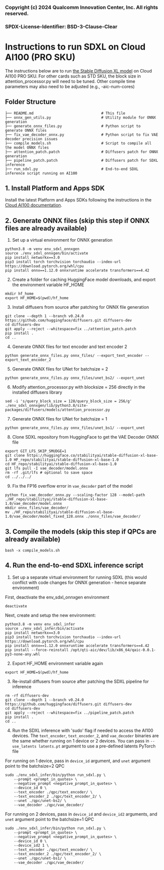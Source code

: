 
### Copyright (c) 2024 Qualcomm Innovation Center, Inc. All rights reserved.
### SPDX-License-Identifier: BSD-3-Clause-Clear


# Instructions to run SDXL on Cloud AI100 (PRO SKU)

The instructions below are to run [the Stable Diffusion XL model](stabilityai/stable-diffusion-xl-base-1.0) on Cloud AI100 PRO SKU. For other cards such as STD SKU, the block size in attention_processor.py will need to be tuned. Other compile time parameters may also need to be adjusted (e.g., -aic-num-cores)


## Folder Structure

```
├── README.md                               # This file
├── onnx_gen_utils.py                       # Utility module for ONNX generation
├── generate_onnx_files.py                  # Python script to generate ONNX files
├── fix_vae_decoder_onnx.py                 # Python script to fix VAE decoder precision issues
├── compile_models.sh                       # Script to compile all the model ONNX files
├── attention_patch.patch                   # Diffusers patch for ONNX generation
├── pipeline_patch.patch                    # Diffusers patch for SDXL inference
├── run_sdxl.py                             # End-to-end SDXL inference script running on AI100
```


## 1. Install Platform and Apps SDK

Install the latest Platform and Apps SDKs following the instructions in the [Cloud AI100 documentation](https://quic.github.io/cloud-ai-sdk-pages/latest/Getting-Started/Installation/Cloud-AI-SDK/Cloud-AI-SDK/).


## 2. Generate ONNX files (skip this step if ONNX files are already available)

1.  Set up a virtual environment for ONNX generation
```
python3.8 -m venv env_sdxl_onnxgen
source ./env_sdxl_onnxgen/bin/activate
pip install networkx==3.0
pip3 install torch torchvision torchaudio --index-url https://download.pytorch.org/whl/cpu
pip install onnx==1.12.0 onnxruntime accelerate transformers==4.42
```

2.  Create a folder for caching HuggingFace model downloads, and export the environment variable HF_HOME
```
mkdir hf_home
export HF_HOME=$(pwd)/hf_home
```

3. Install diffusers from source after patching for ONNX file generation
```
git clone --depth 1 --branch v0.24.0 https://github.com/huggingface/diffusers.git diffusers-dev
cd diffusers-dev
git apply --reject --whitespace=fix ../attention_patch.patch
pip install .
cd ..
```

4. Generate ONNX files for text encoder and text encoder 2
```
python generate_onnx_files.py onnx_files/ --export_text_encoder --export_text_encoder_2
```

5. Generate ONNX files for UNet for batchsize = 2
```
python generate_onnx_files.py onnx_files/unet_bs2/ --export_unet
```

6. Modify attention_processor.py with blocksize = 256 directly in the installed diffusers library
```
sed -i 's/query_block_size = 128/query_block_size = 256/g' ./env_sdxl_onnxgen/lib/python3.8/site-packages/diffusers/models/attention_processor.py
```

7. Generate ONNX files for UNet for batchsize = 1
```
python generate_onnx_files.py onnx_files/unet_bs1/ --export_unet
```

8. Clone SDXL repository from HuggingFace to get the VAE Decoder ONNX file
```
export GIT_LFS_SKIP_SMUDGE=1
git clone https://huggingface.co/stabilityai/stable-diffusion-xl-base-1.0 HF_repo/stabilityai/stable-diffusion-xl-base-1.0
cd HF_repo/stabilityai/stable-diffusion-xl-base-1.0
git lfs pull -I vae_decoder/model.onnx
rm -rf .git/lfs # optional to save space
cd ../../../
```

9. Fix the FP16 overflow error in `vae_decoder` part of the model
```
python fix_vae_decoder_onnx.py --scaling-factor 128 --model-path ./HF_repo/stabilityai/stable-diffusion-xl-base-1.0/vae_decoder/model.onnx
mkdir onnx_files/vae_decoder/
mv ./HF_repo/stabilityai/stable-diffusion-xl-base-1.0/vae_decoder/model_fixed_128.onnx ./onnx_files/vae_decoder/
```


## 3. Compile the models (skip this step if QPCs are already available)
```
bash -x compile_models.sh
```

## 4. Run the end-to-end SDXL inference script

1. Set up a separate virtual environment for running SDXL (this would conflict with code changes for ONNX generation - hence separate environment)

First, deactivate the env_sdxl_onnxgen environment
```
deactivate
```

Next, create and setup the new environment:

```
python3.8 -m venv env_sdxl_infer
source ./env_sdxl_infer/bin/activate
pip install networkx==3.0
pip3 install torch torchvision torchaudio --index-url https://download.pytorch.org/whl/cpu
pip install onnx==1.12.0 onnxruntime accelerate transformers==4.42
pip install --force-reinstall /opt/qti-aic/dev/lib/x86_64/qaic-0.0.1-py3-none-any.whl
```

2. Export HF_HOME environment variable again
```
export HF_HOME=$(pwd)/hf_home
```

3.  Re-install diffusers from source after patching the SDXL pipeline for inference
```
rm -rf diffusers-dev
git clone --depth 1 --branch v0.24.0 https://github.com/huggingface/diffusers.git diffusers-dev
cd diffusers-dev
git apply --reject --whitespace=fix ../pipeline_patch.patch
pip install .
cd ..
```

4. Run the SDXL inference with 'sudo' flag if needed to access the AI100 devices. The `text_encoder`, `text_encoder_2`, and `vae_decoder` binaries are the same whether running on 1 device or 2 devices. You can pass in `--use_latents latents.pt` argument to use a pre-defined latents PyTorch file


For running on 1 device, pass in `device_id` argument, and `unet` argument point to the batchsize=2 QPC
```
sudo ./env_sdxl_infer/bin/python run_sdxl.py \
    --prompt <prompt_in_quotes> \
    --negative_prompt <negative_prompt_in_quotes> \
    --device_id 0 \
    --text_encoder ./qpc/text_encoder/ \
    --text_encoder_2 ./qpc/text_encoder_2/ \
    --unet ./qpc/unet-bs2/ \
    --vae_decoder ./qpc/vae_decoder/
```


For running on 2 devices, pass in `device_id` and `device_id2` arguments, and `unet` argument point to the batchsize=1 QPC
```
sudo ./env_sdxl_infer/bin/python run_sdxl.py \
    --prompt <prompt_in_quotes> \
    --negative_prompt <negative_prompt_in_quotes> \
    --device_id 0 \
    --device_id2 1 \
    --text_encoder ./qpc/text_encoder/ \
    --text_encoder_2 ./qpc/text_encoder_2/ \
    --unet ./qpc/unet-bs1/ \
    --vae_decoder ./qpc/vae_decoder/
```

